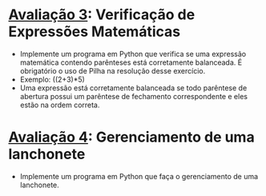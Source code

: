 # [Avaliação 3](https://github.com/hqnicolas/Estrutura-de-dados/blob/main/Pilhas%20din%C3%A2micas/av0003eda.py): Verificação de Expressões Matemáticas
- Implemente um programa em Python que verifica se uma expressão matemática contendo parênteses está corretamente balanceada. É obrigatório o uso de Pilha na resolução desse exercício.
- Exemplo: ((2+3)*5)
- Uma expressão está corretamente balanceada se todo parêntese de abertura possui um parêntese de fechamento correspondente e eles estão na ordem correta.
# [Avaliação 4](https://github.com/hqnicolas/Estrutura-de-dados/blob/main/Pilhas%20din%C3%A2micas/av0004eda.py): Gerenciamento de uma lanchonete
- Implemente um programa em Python que faça o gerenciamento de uma lanchonete.

